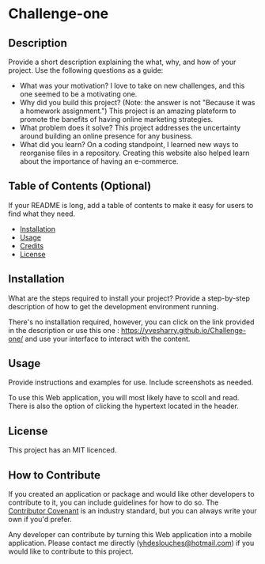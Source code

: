 # Challenge-one

## Description

Provide a short description explaining the what, why, and how of your project. Use the following questions as a guide:

- What was your motivation? I love to take on new challenges, and this one seemed to be a motivating one.
- Why did you build this project? (Note: the answer is not "Because it was a homework assignment.") This project is an amazing plateform to promote the banefits of having online marketing strategies.
- What problem does it solve? This project addresses the uncertainty around building an online presence for any business.
- What did you learn? On a coding standpoint, I learned new ways to reorganise files in a repository. Creating this website also helped learn about the importance of having an e-commerce.

## Table of Contents (Optional)

If your README is long, add a table of contents to make it easy for users to find what they need.

- [Installation](#installation)
- [Usage](#usage)
- [Credits](#credits)
- [License](#license)

## Installation

What are the steps required to install your project? Provide a step-by-step description of how to get the development environment running.

There's no installation required, however, you can click on the link provided in the description or use this one : https://yvesharry.github.io/Challenge-one/ and use your interface to interact with the content.


## Usage

Provide instructions and examples for use. Include screenshots as needed.

To use this Web application, you will most likely have to scoll and read. There is also the option of clicking the hypertext located in the header.

## License

This project has an MIT licenced.

## How to Contribute

If you created an application or package and would like other developers to contribute to it, you can include guidelines for how to do so. The [Contributor Covenant](https://www.contributor-covenant.org/) is an industry standard, but you can always write your own if you'd prefer.

Any developer can contribute by turning this Web application into a mobile application. Please contact me directly (yhdeslouches@hotmail.com) if you would like to contribute to this project. 


